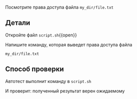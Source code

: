 Посмотрите права доступа файла `my_dir/file.txt`

## Детали

Откройте файл `script.sh`{{open}}

Напишите команду, которая выведет права доступа файла

`my_dir/file.txt`

## Способ проверки

Автотест выполнит команду в `script.sh`

И проверит: полученный результат верен ожидаемому